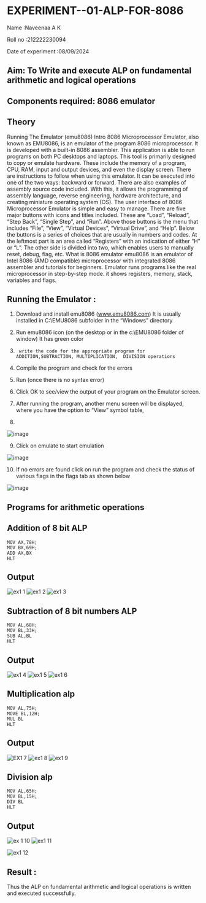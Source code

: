# EXPERIMENT--01-ALP-FOR-8086


Name :Naveenaa A K

Roll no :212222230094

Date of experiment :08/09/2024





## Aim: To Write and execute ALP on fundamental arithmetic and logical operations
## Components required: 8086  emulator 
## Theory 
Running The Emulator (emu8086) Intro 8086 Microprocessor Emulator, also known as EMU8086, is an emulator of the program 8086 microprocessor. It is developed with a built-in 8086 assembler. This application is able to run programs on both PC desktops and laptops. This tool is primarily designed to copy or emulate hardware. These include the memory of a program, CPU, RAM, input and output devices, and even the display screen. There are instructions to follow when using this emulator. It can be executed into one of the two ways: backward or forward. There are also examples of assembly source code included. With this, it allows the programming of assembly language, reverse engineering, hardware architecture, and creating miniature operating system (OS). The user interface of 8086 Microprocessor Emulator is simple and easy to manage. There are five major buttons with icons and titles included. These are “Load”, “Reload”, “Step Back”, “Single Step”, and “Run”. Above those buttons is the menu that includes “File”, “View”, “Virtual Devices”, “Virtual Drive”, and “Help”. Below the buttons is a series of choices that are usually in numbers and codes. At the leftmost part is an area called “Registers” with an indication of either “H” or “L”. The other side is divided into two, which enables users to manually reset, debug, flag, etc. What is 8086 emulator emu8086 is an emulator of Intel 8086 (AMD compatible) microprocessor with integrated 8086 assembler and tutorials for beginners. Emulator runs programs like the real microprocessor in step-by-step mode. it shows registers, memory, stack, variables and flags.


 ## Running the Emulator :
1.	Download and install emu8086 (www.emu8086.com) It is usually installed in C:\EMU8086 subfolder in the “Windows” directory
2.	  Run  emu8086 icon (on the desktop or in the c:\EMU8086 folder of window) It has green color 
 
 
3.		write the code for the appropriate program for ADDITION,SUBTRACTION, MULTIPLICATION,  DIVISION operations 

4.	 Compile the program and check for the errors 
5.	Run (once there is no syntax error) 

6.	Click OK to see/view the output of your program on the Emulator screen. 


7.	After running the program, another menu screen will be displayed, where you have the option to “View” symbol table,
8.	 


![image](https://user-images.githubusercontent.com/36288975/189273263-d65baae9-4b8f-4723-afb3-c0ffa4052b04.png)











9.	Click on emulate to start emulation 








![image](https://user-images.githubusercontent.com/36288975/189273273-9bb36ec1-e2e8-4892-8d35-37707332bfdc.png)








10.	If no errors are found click on run the program and check the status of various flags in the flags tab as shown below 






![image](https://user-images.githubusercontent.com/36288975/189273277-113a2a33-4a40-4ff8-95a5-ecd3a1f504fe.png)







## Programs for arithmetic  operations

## Addition  of 8 bit ALP 
```
MOV AX,78H;
MOV BX,69H;
ADD AX,BX
HLT
```
## Output  

![ex1 1](https://github.com/user-attachments/assets/b455a786-410f-4d00-b8b3-aca976e6936e)
![ex1 2](https://github.com/user-attachments/assets/0ed9fccb-35c6-47db-92bf-50731e0551f3)
![ex1 3](https://github.com/user-attachments/assets/ea9e2edf-8cd4-4a10-98c5-88d40330cb11)



 
## Subtraction   of 8 bit numbers  ALP 
```
MOV AL,68H;
MOV BL,33H;
SUB AL,BL
HLT

```
 
## Output 
![ex1 4](https://github.com/user-attachments/assets/66c41003-389a-4e92-a287-cf6d0fbf449e)
![ex1 5](https://github.com/user-attachments/assets/c6a1acfe-4e86-4253-b142-f97fd5ef2604)
![ex1 6](https://github.com/user-attachments/assets/1b5afe0f-c578-42e4-afb2-5ad1771791f2)



## Multiplication alp 
```
MOV AL,75H;
MOVE BL,12H;
MUL BL
HLT
```
 ## Output
![EX1 7](https://github.com/user-attachments/assets/9c31162d-d00e-4b5b-9b9c-0a0b0034c617)
![ex1 8](https://github.com/user-attachments/assets/38fae50b-307b-473d-8444-67409787dcf1)
![ex1 9](https://github.com/user-attachments/assets/b720225f-7d76-47f3-894d-8a4ea06309bc)



## Division alp 
```
MOV AL,65H;
MOV BL,15H;
DIV BL
HLT
```

## Output  
![ex 1 10](https://github.com/user-attachments/assets/5e8adbfc-2993-4f83-a47a-217c04e0a443)
![ex1 11](https://github.com/user-attachments/assets/5558e91a-9075-4b6e-8a44-04bc3dd0157c)

![ex1 12](https://github.com/user-attachments/assets/c0e3f7ec-d8c6-4169-abea-a0d3eef1c4ba)



## Result :
Thus the ALP on fundamental arithmetic and logical operations is written and executed successfully.
 








